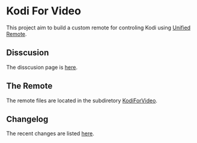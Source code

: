 # Kodi For Video
This project aim to build a custom remote for controling Kodi using [Unified Remote](http://unifiedremote.com).

## Disscusion
The disscusion page is [here](http://community.unifiedremote.com/topic/55/kodi-for-video-1-1). 

## The Remote
The remote files are located in the subdiretory [KodiForVideo](./KodiForVideo).

## Changelog
The recent changes are listed [here](./ChangeLog.md).

